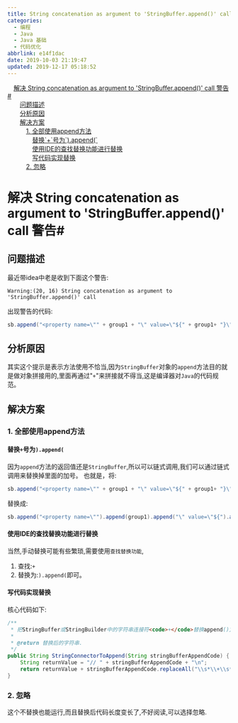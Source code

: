 ```yaml
---
title: String concatenation as argument to 'StringBuffer.append()' call
categories:
  - 编程
  - Java
  - Java 基础
  - 代码优化
abbrlink: e14f1dac
date: 2019-10-03 21:19:47
updated: 2019-12-17 05:18:52
---
```

<div id='my_toc'><a href="/blog/e14f1dac/#解决-String-concatenation-as-argument-to-'StringBuffer-append-'-call-警告#" class="header_1">解决 String concatenation as argument to 'StringBuffer.append()' call 警告#</a>&nbsp;<br><a href="/blog/e14f1dac/#问题描述" class="header_2">问题描述</a>&nbsp;<br><a href="/blog/e14f1dac/#分析原因" class="header_2">分析原因</a>&nbsp;<br><a href="/blog/e14f1dac/#解决方案" class="header_2">解决方案</a>&nbsp;<br><a href="/blog/e14f1dac/#1-全部使用append方法" class="header_3">1. 全部使用append方法</a>&nbsp;<br><a href="/blog/e14f1dac/#替换-号为-append" class="header_4">替换`+`号为`).append(`</a>&nbsp;<br><a href="/blog/e14f1dac/#使用IDE的查找替换功能进行替换" class="header_4">使用IDE的查找替换功能进行替换</a>&nbsp;<br><a href="/blog/e14f1dac/#写代码实现替换" class="header_4">写代码实现替换</a>&nbsp;<br><a href="/blog/e14f1dac/#2-忽略" class="header_3">2. 忽略</a>&nbsp;<br></div>
<style>.header_1{margin-left: 1em;}.header_2{margin-left: 2em;}.header_3{margin-left: 3em;}.header_4{margin-left: 4em;}.header_5{margin-left: 5em;}.header_6{margin-left: 6em;}</style>
<!--more-->
<script>if (navigator.platform.search('arm')==-1){document.getElementById('my_toc').style.display = 'none';}var e,p = document.getElementsByTagName('p');while (p.length>0) {e = p[0];e.parentElement.removeChild(e);}</script>

<!--end-->
# 解决 String concatenation as argument to 'StringBuffer.append()' call 警告#
## 问题描述 ##
最近带idea中老是收到下面这个警告:
```
Warning:(20, 16) String concatenation as argument to 'StringBuffer.append()' call
```
出现警告的代码:
```java
sb.append("<property name=\"" + group1 + "\" value=\"${" + group1+ "}\"/>\r\n");
```
## 分析原因 ##
其实这个提示是表示方法使用不恰当,因为`StringBuffer`对象的`append`方法目的就是做对象拼接用的,里面再通过"`+`"来拼接就不得当,这是编译器对`Java`的代码规范。

## 解决方案 ##
### 1. 全部使用append方法 ###
#### 替换`+`号为`).append(` ####
因为`append`方法的返回值还是`StringBuffer`,所以可以链式调用,我们可以通过链式调用来替换掉里面的加号。
也就是，将:
```java
sb.append("<property name=\"" + group1 + "\" value=\"${" + group1+ "}\"/>\r\n");
```
替换成:
```java
sb.append("<property name=\"").append(group1).append("\" value=\"${").append(group1).append("}\"/>\r\n");
```
#### 使用IDE的查找替换功能进行替换 ####
当然,手动替换可能有些繁琐,需要使用`查找替换功能`,
1. 查找:`+`
2. 替换为:`).append(`即可。

#### 写代码实现替换 ####
核心代码如下:
```java
/**
 * 把StringBuffer或StringBuilder中的字符串连接符<code>+</code>替换append()方法
 *
 * @return 替换后的字符串.
 */
public String StringConnectorToAppend(String stringBufferAppendCode) {
    String returnValue = "// " + stringBufferAppendCode + "\n";
    return returnValue + stringBufferAppendCode.replaceAll("\\s*\\+\\s*", ").append(");
}
```
### 2. 忽略 ###
这个不替换也能运行,而且替换后代码长度变长了,不好阅读,可以选择忽略.
